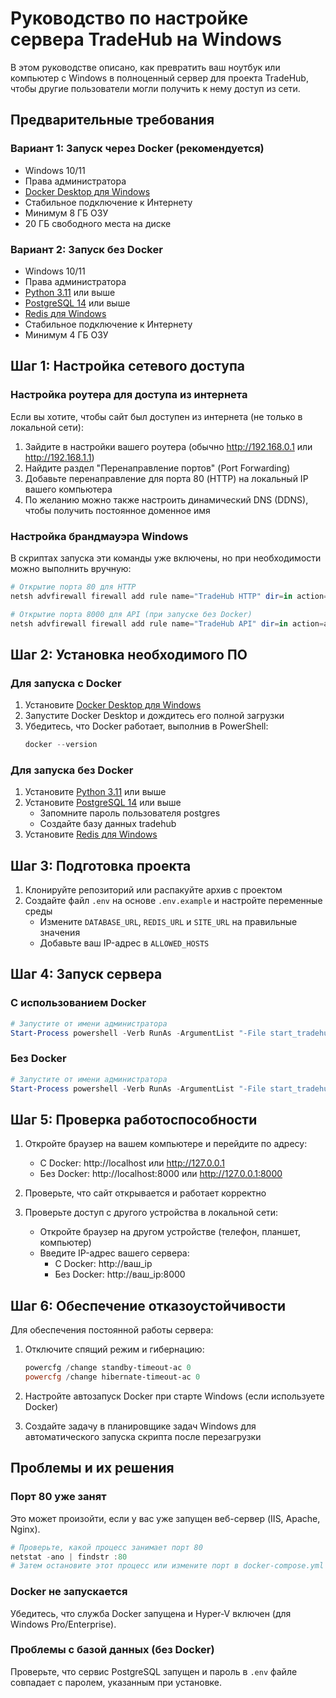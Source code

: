 # Руководство по настройке сервера TradeHub на Windows

В этом руководстве описано, как превратить ваш ноутбук или компьютер с Windows в полноценный сервер для проекта TradeHub, чтобы другие пользователи могли получить к нему доступ из сети.

## Предварительные требования

### Вариант 1: Запуск через Docker (рекомендуется)
- Windows 10/11
- Права администратора
- [Docker Desktop для Windows](https://www.docker.com/products/docker-desktop)
- Стабильное подключение к Интернету
- Минимум 8 ГБ ОЗУ
- 20 ГБ свободного места на диске

### Вариант 2: Запуск без Docker
- Windows 10/11
- Права администратора
- [Python 3.11](https://www.python.org/downloads/) или выше
- [PostgreSQL 14](https://www.postgresql.org/download/windows/) или выше
- [Redis для Windows](https://github.com/tporadowski/redis/releases)
- Стабильное подключение к Интернету
- Минимум 4 ГБ ОЗУ

## Шаг 1: Настройка сетевого доступа

### Настройка роутера для доступа из интернета

Если вы хотите, чтобы сайт был доступен из интернета (не только в локальной сети):

1. Зайдите в настройки вашего роутера (обычно http://192.168.0.1 или http://192.168.1.1)
2. Найдите раздел "Перенаправление портов" (Port Forwarding)
3. Добавьте перенаправление для порта 80 (HTTP) на локальный IP вашего компьютера
4. По желанию можно также настроить динамический DNS (DDNS), чтобы получить постоянное доменное имя

### Настройка брандмауэра Windows

В скриптах запуска эти команды уже включены, но при необходимости можно выполнить вручную:

```powershell
# Открытие порта 80 для HTTP
netsh advfirewall firewall add rule name="TradeHub HTTP" dir=in action=allow protocol=TCP localport=80

# Открытие порта 8000 для API (при запуске без Docker)
netsh advfirewall firewall add rule name="TradeHub API" dir=in action=allow protocol=TCP localport=8000
```

## Шаг 2: Установка необходимого ПО

### Для запуска с Docker
1. Установите [Docker Desktop для Windows](https://www.docker.com/products/docker-desktop)
2. Запустите Docker Desktop и дождитесь его полной загрузки
3. Убедитесь, что Docker работает, выполнив в PowerShell:
   ```powershell
   docker --version
   ```

### Для запуска без Docker
1. Установите [Python 3.11](https://www.python.org/downloads/) или выше
2. Установите [PostgreSQL 14](https://www.postgresql.org/download/windows/) или выше
   - Запомните пароль пользователя postgres
   - Создайте базу данных tradehub
3. Установите [Redis для Windows](https://github.com/tporadowski/redis/releases)

## Шаг 3: Подготовка проекта

1. Клонируйте репозиторий или распакуйте архив с проектом
2. Создайте файл `.env` на основе `.env.example` и настройте переменные среды
   - Измените `DATABASE_URL`, `REDIS_URL` и `SITE_URL` на правильные значения
   - Добавьте ваш IP-адрес в `ALLOWED_HOSTS`

## Шаг 4: Запуск сервера

### С использованием Docker
```powershell
# Запустите от имени администратора
Start-Process powershell -Verb RunAs -ArgumentList "-File start_tradehub.ps1"
```

### Без Docker
```powershell
# Запустите от имени администратора
Start-Process powershell -Verb RunAs -ArgumentList "-File start_tradehub_no_docker.ps1"
```

## Шаг 5: Проверка работоспособности

1. Откройте браузер на вашем компьютере и перейдите по адресу:
   - С Docker: http://localhost или http://127.0.0.1
   - Без Docker: http://localhost:8000 или http://127.0.0.1:8000

2. Проверьте, что сайт открывается и работает корректно

3. Проверьте доступ с другого устройства в локальной сети:
   - Откройте браузер на другом устройстве (телефон, планшет, компьютер)
   - Введите IP-адрес вашего сервера:
     - С Docker: http://ваш_ip
     - Без Docker: http://ваш_ip:8000

## Шаг 6: Обеспечение отказоустойчивости

Для обеспечения постоянной работы сервера:

1. Отключите спящий режим и гибернацию:
   ```powershell
   powercfg /change standby-timeout-ac 0
   powercfg /change hibernate-timeout-ac 0
   ```

2. Настройте автозапуск Docker при старте Windows (если используете Docker)

3. Создайте задачу в планировщике задач Windows для автоматического запуска скрипта после перезагрузки

## Проблемы и их решения

### Порт 80 уже занят
Это может произойти, если у вас уже запущен веб-сервер (IIS, Apache, Nginx).
```powershell
# Проверьте, какой процесс занимает порт 80
netstat -ano | findstr :80
# Затем остановите этот процесс или измените порт в docker-compose.yml
```

### Docker не запускается
Убедитесь, что служба Docker запущена и Hyper-V включен (для Windows Pro/Enterprise).

### Проблемы с базой данных (без Docker)
Проверьте, что сервис PostgreSQL запущен и пароль в `.env` файле совпадает с паролем, указанным при установке. 